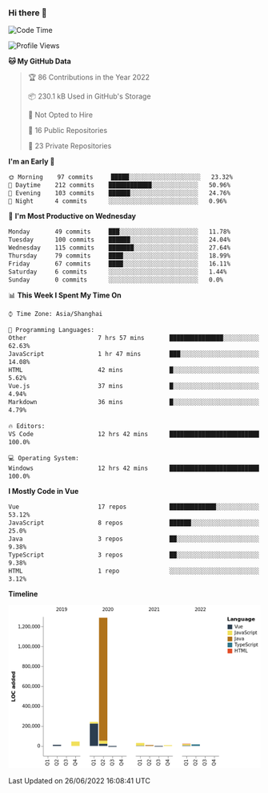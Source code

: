 ### Hi there 👋

<!--START_SECTION:waka-->
![Code Time](http://img.shields.io/badge/Code%20Time-0%20secs-blue)

![Profile Views](http://img.shields.io/badge/Profile%20Views-10-blue)

**🐱 My GitHub Data** 

> 🏆 86 Contributions in the Year 2022
 > 
> 📦 230.1 kB Used in GitHub's Storage 
 > 
> 🚫 Not Opted to Hire
 > 
> 📜 16 Public Repositories 
 > 
> 🔑 23 Private Repositories  
 > 
**I'm an Early 🐤** 

```text
🌞 Morning    97 commits     █████░░░░░░░░░░░░░░░░░░░░   23.32% 
🌆 Daytime    212 commits    ████████████░░░░░░░░░░░░░   50.96% 
🌃 Evening    103 commits    ██████░░░░░░░░░░░░░░░░░░░   24.76% 
🌙 Night      4 commits      ░░░░░░░░░░░░░░░░░░░░░░░░░   0.96%

```
📅 **I'm Most Productive on Wednesday** 

```text
Monday       49 commits     ███░░░░░░░░░░░░░░░░░░░░░░   11.78% 
Tuesday      100 commits    ██████░░░░░░░░░░░░░░░░░░░   24.04% 
Wednesday    115 commits    ███████░░░░░░░░░░░░░░░░░░   27.64% 
Thursday     79 commits     ████░░░░░░░░░░░░░░░░░░░░░   18.99% 
Friday       67 commits     ████░░░░░░░░░░░░░░░░░░░░░   16.11% 
Saturday     6 commits      ░░░░░░░░░░░░░░░░░░░░░░░░░   1.44% 
Sunday       0 commits      ░░░░░░░░░░░░░░░░░░░░░░░░░   0.0%

```


📊 **This Week I Spent My Time On** 

```text
⌚︎ Time Zone: Asia/Shanghai

💬 Programming Languages: 
Other                    7 hrs 57 mins       ███████████████░░░░░░░░░░   62.63% 
JavaScript               1 hr 47 mins        ███░░░░░░░░░░░░░░░░░░░░░░   14.08% 
HTML                     42 mins             █░░░░░░░░░░░░░░░░░░░░░░░░   5.62% 
Vue.js                   37 mins             █░░░░░░░░░░░░░░░░░░░░░░░░   4.94% 
Markdown                 36 mins             █░░░░░░░░░░░░░░░░░░░░░░░░   4.79%

🔥 Editors: 
VS Code                  12 hrs 42 mins      █████████████████████████   100.0%

💻 Operating System: 
Windows                  12 hrs 42 mins      █████████████████████████   100.0%

```

**I Mostly Code in Vue** 

```text
Vue                      17 repos            █████████████░░░░░░░░░░░░   53.12% 
JavaScript               8 repos             ██████░░░░░░░░░░░░░░░░░░░   25.0% 
Java                     3 repos             ██░░░░░░░░░░░░░░░░░░░░░░░   9.38% 
TypeScript               3 repos             ██░░░░░░░░░░░░░░░░░░░░░░░   9.38% 
HTML                     1 repo              ░░░░░░░░░░░░░░░░░░░░░░░░░   3.12%

```


**Timeline**

![Chart not found](https://raw.githubusercontent.com/jichangee/jichangee/main/charts/bar_graph.png) 


 Last Updated on 26/06/2022 16:08:41 UTC
<!--END_SECTION:waka-->

<!--
![GitHub Snake Light](github-snake.svg#gh-light-mode-only)
![GitHub Snake dark](github-snake-dark.svg#gh-dark-mode-only)
-->

<!--
**jichangee/jichangee** is a ✨ _special_ ✨ repository because its `README.md` (this file) appears on your GitHub profile.

Here are some ideas to get you started:

- 🔭 I’m currently working on ...
- 🌱 I’m currently learning ...
- 👯 I’m looking to collaborate on ...
- 🤔 I’m looking for help with ...
- 💬 Ask me about ...
- 📫 How to reach me: ...
- 😄 Pronouns: ...
- ⚡ Fun fact: ...
-->
